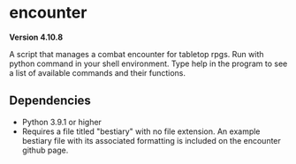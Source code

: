 # encounter

**Version 4.10.8**

A script that manages a combat encounter for tabletop rpgs.
Run with python command in your shell environment.
Type help in the program to see a list of available commands and their functions.

## Dependencies
* Python 3.9.1 or higher
* Requires a file titled "bestiary" with no file extension. An example bestiary file with its associated formatting is included on the encounter github page.
